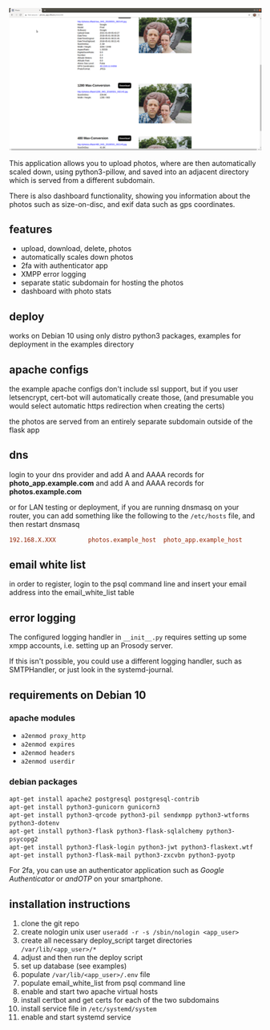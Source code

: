 ![](https://github.com/TrentSPalmer/flask_photo_scaling_app/blob/master/examples/1280_Screenshot_at_2021-01-08_21-44-19.png)

This application allows you to upload photos, where are then automatically
scaled down, using python3-pillow, and saved into an adjacent directory
which is served from a different subdomain.

There is also dashboard functionality, showing you information about the photos
such as size-on-disc, and exif data such as gps coordinates.

## features
* upload, download, delete, photos
* automatically scales down photos
* 2fa with authenticator app
* XMPP error logging
* separate static subdomain for hosting the photos
* dashboard with photo stats

## deploy

works on Debian 10 using only distro python3 packages, examples for
deployment in the examples directory

## apache configs

the example apache configs don't include ssl support,
but if you user letsencrypt, cert-bot will automatically
create those, (and presumable you would select automatic
https redirection when creating the certs)

the photos are served from an entirely separate subdomain
outside of the flask app

## dns

login to your dns provider and add A and AAAA records for **photo_app.example.com**
and add A and AAAA records for **photos.example.com**

or for LAN testing or deployment, if you are running dnsmasq on your router, you
can add something like the following to the `/etc/hosts` file, and then restart
dnsmasq

```conf
192.168.X.XXX         photos.example_host  photo_app.example_host
```

## email white list
in order to register, login to the psql command line and insert
your email address into the email_white_list table

## error logging
The configured logging handler in `__init__.py` requires setting up some
xmpp accounts, i.e. setting up an Prosody server.

If this isn't possible, you could use a different logging handler,
such as SMTPHandler, or just look in the systemd-journal.

## requirements on Debian 10
### apache modules
* `a2enmod proxy_http`
* `a2enmod expires`
* `a2enmod headers`
* `a2enmod userdir`
### debian packages
```shell
apt-get install apache2 postgresql postgresql-contrib
apt-get install python3-gunicorn gunicorn3
apt-get install python3-qrcode python3-pil sendxmpp python3-wtforms python3-dotenv
apt-get install python3-flask python3-flask-sqlalchemy python3-psycopg2
apt-get install python3-flask-login python3-jwt python3-flaskext.wtf
apt-get install python3-flask-mail python3-zxcvbn python3-pyotp
```

For 2fa, you can use an authenticator application such as
*Google Authenticator* or *andOTP* on your smartphone.

## installation instructions
1. clone the git repo
2. create nologin unix user `useradd -r -s /sbin/nologin <app_user>`
2. create all necessary deploy_script target directories `/var/lib/<app_user>/*`
2. adjust and then run the deploy script
2. set up database (see examples)
2. populate `/var/lib/<app_user>/.env` file
2. populate email_white_list from psql command line
2. enable and start two apache virtual hosts
2. install certbot and get certs for each of the two subdomains
2. install service file in `/etc/systemd/system`
2. enable and start systemd service
